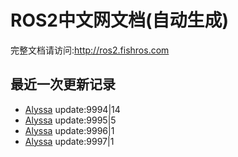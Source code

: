 # ROS2中文网文档(自动生成)

完整文档请访问:http://ros2.fishros.com

## 最近一次更新记录
- [Alyssa](https://github.com/alyssa1024) update:9994|14
- [Alyssa](https://github.com/alyssa1024) update:9995|5
- [Alyssa](https://github.com/alyssa1024) update:9996|1
- [Alyssa](https://github.com/alyssa1024) update:9997|1
